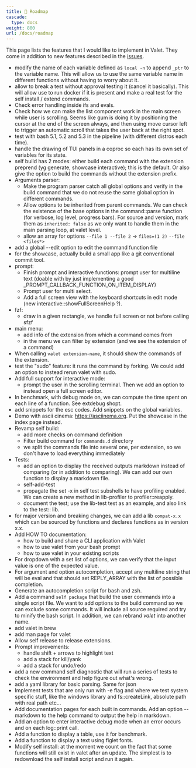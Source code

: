 ```yaml
---
title: 🔭 Roadmap
cascade:
  type: docs
weight: 800
url: /docs/roadmap
---
```


This page lists the features that I would like to implement in Valet. They come in addition to new features described in the [issues][valet-issues].

- modify the name of each variable defined as `local -n` to append `_ptr` to the variable name. This will allow us to use the same variable name in different functions without having to worry about it.
- allow to break a test without approval testing it (cancel it basically). This will allow use to run docker if it is present and make a real test for the self install / extend commands.
- Check error handling inside ifs and evals.
- Check how we can make the list component work in the main screen while user is scrolling. Seems like gum is doing it by positioning the cursor at the end of the screen always, and then using move cursor left to trigger an automatic scroll that takes the user back at the right spot.
- test with bash 5.1, 5.2 and 5.3 in the pipeline (with different distros each time).
- handle the drawing of TUI panels in a coproc so each has its own set of variables for its state.
- self build has 2 modes: either build each command with the extension preprend (yg generate, showcase interactive); this is the default. Or also give the option to build the commands without the extension prefix.
- Arguments parser:
  - Make the program parser catch all global options and verify in the build command that we do not reuse the same global option in different commands.
  - Allow options to be inherited from parent commands. We can check the existence of the base options in the command::parse function (for verbose, log level, progress bars). For source and version, mark them as `inherited: false` as we only want to handle them in the main parsing loop, at valet level.
  - allow an array for options `--file 1 --file 2` -> `files=(1 2)` `--file <files*>`
- add a global --edit option to edit the command function file
- for the showcase, actually build a small app like a git conventional commit tool.
- prompt:
  - Finish prompt and interactive functions: prompt user for multiline text (doable with by just implementing a good _PROMPT_CALLBACK_FUNCTION_ON_ITEM_DISPLAY)
  - Prompt user for multi select.
  - Add a full screen view with the keyboard shortcuts in edit mode (new interactive::showFullScreenHelp ?).
- fzf:
  - draw in a given rectangle, we handle full screen or not before calling sfzf
- main menu:
  - add info of the extension from which a command comes from
  - in the menu we can filter by extension (and we see the extension of a command)
- When calling `valet extension-name`, it should show the commands of the extension.
- test the "sudo" feature: it runs the command by forking. We could add an option to instead rerun valet with sudo.
- Add full support for interactive mode:
  - prompt the user in the scrolling terminal. Then we add an option to instead open a full screen editor.
- In benchmark, with debug mode on, we can compute the time spent on each line of a function. See extdebug shopt.
- add snippets for the esc codes. Add snippets on the global variables.
- Demo with ascii cinema: https://asciinema.org. Put the showcase in the index page instead.
- Revamp self build:
  - add more checks on command definition
  - Filter build command for `commands.d` directory
  - we split the commands file into several one, per extension, so we don't have to load everything immediately
- Tests:
  - add an option to display the received outputs markdown instead of comparing (or in addition to comparing). We can add our own function to display a markdown file.
  - self-add-test
  - propagate the set -x in self test subshells to have profiling enabled. We can create a new method in lib-profiler to profiler::reapply.
  - document the test; use the lib-test test as an example, and also link to the test:: lib.
- for major version and breaking changes, we can add a lib `compat-x.x` which can be sourced by functions and declares functions as in version x.x.
- Add HOW TO documentation:
  - how to build and share a CLI application with Valet
  - how to use valet from your bash prompt
  - how to use valet in your existing scripts
- For dropdown with a set list of options, we can verify that the input value is one of the expected value.
- For argument and option autocompletion, accept any multiline string that will be eval and that should set REPLY_ARRAY with the list of possible completion.
- Generate an autocompletion script for bash and zsh.
- Add a command `self package` that build the user commands into a single script file. We want to add options to the build command so we can exclude some commands. It will include all source required and try to minify the bash script. In addition, we can rebrand *valet* into another name.
- add valet in brew
- add man page for valet
- Allow self release to release extensions.
- Prompt improvements:
  - handle shift + arrows to highlight text
  - add a stack for kill/yank
  - add a stack for undo/redo
- add a new command self diagnostic that will run a series of tests to check the environment and help figure out what's wrong.
- add a yaml library for basic parsing. Same for json
- Implement tests that are only run with -e flag and where we test system specific stuff, like the windows library and fs::createLink, absolute path with real path etc...
- Add documentation pages for each built in commands. Add an option --markdown to the help command to output the help in markdown.
- Add an option to enter interactive debug mode when an error occurs and on each log::print call.
- Add a function to display a table, use it for benchmark.
- Add a function to display a text using figlet fonts.
- Modify self install: at the moment we count on the fact that some functions will still exist in valet after an update. The simplest is to redownload the self install script and run it again.

[valet-issues]: https://github.com/jcaillon/valet/issues
